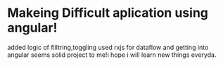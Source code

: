 <h1>Makeing Difficult aplication using angular!</h1>
<p>added logic of filltring,toggling used rxjs for dataflow and getting into angular seems solid project to me!i hope i will learn new things everyda.</p>
